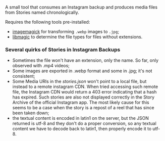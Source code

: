 A small tool that consumes an Instagram backup and produces media files from Stories named chronologically.

Requires the following tools pre-installed:
- [imagemagick](https://imagemagick.org/index.php) for transforming `.webp` images to `.jpg`;
- [libmagic](https://man7.org/linux/man-pages/man3/magic_list.3.html) to determine the file types for files without extensions.

### Several quirks of Stories in Instagram Backups

- Sometimes the file won't have an extension, only the name. So far, only observed with .mp4 videos;
- Some images are exported in .webp format and some in .jpg; it's not consistent;
- Some Media URIs in the _stories.json_ won't point to a local file, but instead to a remote instagram CDN. When tried accessing such remote file, the Instagram CDN would return a 403 error indicating that a hash has expired. Such stories are also not displayed correctly in the Story Archive of the official Instagram app. The most likely cause for this seems to be a case when the story is a repost of a reel that has since been taken down;
- the textual content is encoded in latin1 on the server, but the JSON returned is utf-8 and they don't do a proper conversion, so any textual content we have to decode back to latin1, then properly encode it to utf-8.